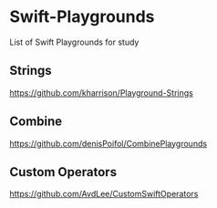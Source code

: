 # Swift-Playgrounds
List of Swift Playgrounds for study

## Strings 
https://github.com/kharrison/Playground-Strings

## Combine
https://github.com/denisPoifol/CombinePlaygrounds

## Custom Operators
https://github.com/AvdLee/CustomSwiftOperators
